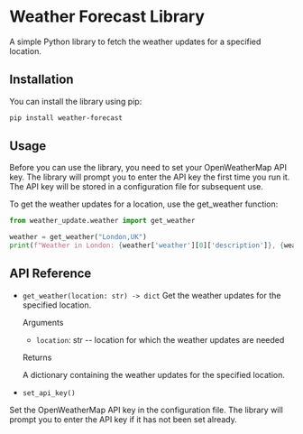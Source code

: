 # Weather Forecast Library
A simple Python library to fetch the weather updates for a specified location.

## Installation

You can install the library using pip:

```bash
pip install weather-forecast
```

## Usage

Before you can use the library, you need to set your OpenWeatherMap API key. The library will prompt you to enter the API key the first time you run it. The API key will be stored in a configuration file for subsequent use.

To get the weather updates for a location, use the get_weather function:

```python
from weather_update.weather import get_weather

weather = get_weather("London,UK")
print(f"Weather in London: {weather['weather'][0]['description']}, {weather['main']['temp']}°C")
```

## API Reference

* `get_weather(location: str) -> dict`
Get the weather updates for the specified location.

    Arguments

    * `location`: str -- location for which the weather updates are needed

    Returns

    A dictionary containing the weather updates for the specified location.

* `set_api_key()`

Set the OpenWeatherMap API key in the configuration file. The library will prompt you to enter the API key if it has not been set already.
